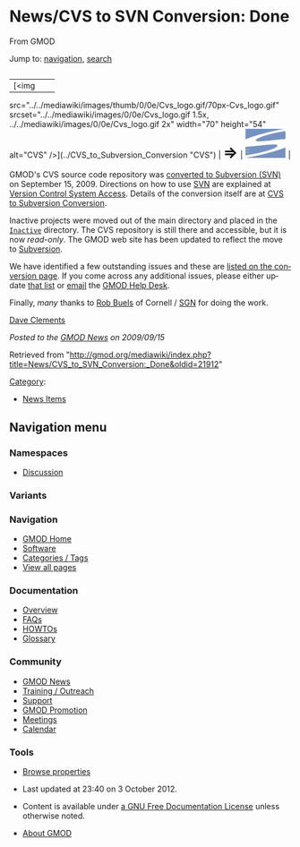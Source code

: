 <div id="mw-page-base" class="noprint">

</div>

<div id="mw-head-base" class="noprint">

</div>

<div id="content" class="mw-body" role="main">

<span id="top"></span>

<div id="mw-js-message" style="display:none;">

</div>



# <span dir="auto">News/CVS to SVN Conversion: Done</span>

<div id="bodyContent">

<div id="siteSub">

From GMOD

</div>

<div id="contentSub">

</div>

<div id="jump-to-nav" class="mw-jump">

Jump to: [navigation](#mw-navigation), [search](#p-search)

</div>

<div id="mw-content-text" class="mw-content-ltr" lang="en" dir="ltr">

<div style="float: right">

|  |  |  |
|----|----|----|
| [<img
src="../../mediawiki/images/thumb/0/0e/Cvs_logo.gif/70px-Cvs_logo.gif"
srcset="../../mediawiki/images/0/0e/Cvs_logo.gif 1.5x, ../../mediawiki/images/0/0e/Cvs_logo.gif 2x"
width="70" height="54" alt="CVS" />](../CVS_to_Subversion_Conversion "CVS") | <span style="font-size: 200%; font-weight: bold">⇒</span> | [<img src="../../mediawiki/images/9/9c/Subversion_logo.jpg" width="73"
height="52" alt="Subversion" />](../CVS_to_Subversion_Conversion "Subversion") |

</div>

GMOD's CVS source code repository was [converted to Subversion
(SVN)](../CVS_to_Subversion_Conversion "CVS to Subversion Conversion")
on September 15, 2009. Directions on how to use
<a href="../SVN" class="mw-redirect" title="SVN">SVN</a> are explained
at [Version Control System
Access](../Version_Control_System_Access "Version Control System Access").
Details of the conversion itself are at [CVS to Subversion
Conversion](../CVS_to_Subversion_Conversion "CVS to Subversion Conversion").

Inactive projects were moved out of the main directory and placed in the
<a href="http://gmod.svn.sourceforge.net/viewvc/gmod/Inactive"
class="external text" rel="nofollow"><code>Inactive</code></a>
directory. The CVS repository is still there and accessible, but it is
now *read-only*. The GMOD web site has been updated to reflect the move
to <a href="../Subversion" class="mw-redirect"
title="Subversion">Subversion</a>.

We have identified a few outstanding issues and these are [listed on the
conversion
page](../CVS_to_Subversion_Conversion#Outstanding_Issues "CVS to Subversion Conversion").
If you come across any additional issues, please either update [that
list](../CVS_to_Subversion_Conversion#Outstanding_Issues "CVS to Subversion Conversion")
or <a href="mailto:help@gmod.org" class="external text"
rel="nofollow">email</a> the [GMOD Help
Desk](../GMOD_Help_Desk "GMOD Help Desk").

Finally, *many* thanks to [Rob
Buels](../User:RobertBuels "User:RobertBuels") of Cornell /
[SGN](../Category:SGN "Category:SGN") for doing the work.

[Dave Clements](../User:Clements "User:Clements")

  

<div class="newsfooter">

*Posted to the [GMOD News](../GMOD_News "GMOD News") on 2009/09/15*

</div>

</div>

<div class="printfooter">

Retrieved from
"<http://gmod.org/mediawiki/index.php?title=News/CVS_to_SVN_Conversion:_Done&oldid=21912>"

</div>

<div id="catlinks" class="catlinks">

<div id="mw-normal-catlinks" class="mw-normal-catlinks">

[Category](../Special:Categories "Special:Categories"):

- [News Items](../Category:News_Items "Category:News Items")

</div>

</div>

<div class="visualClear">

</div>

</div>

</div>

<div id="mw-navigation">

## Navigation menu

<div id="mw-head">



<div id="left-navigation">

<div id="p-namespaces" class="vectorTabs" role="navigation"
aria-labelledby="p-namespaces-label">

### Namespaces


- <span id="ca-talk"><a
  href="http://gmod.org/mediawiki/index.php?title=Talk:News/CVS_to_SVN_Conversion:_Done&amp;action=edit&amp;redlink=1"
  accesskey="t"
  title="Discussion about the content page [t]">Discussion</a></span>

</div>

<div id="p-variants" class="vectorMenu emptyPortlet" role="navigation"
aria-labelledby="p-variants-label">

### 

### Variants[](#)

<div class="menu">

</div>

</div>

</div>





</div>

</div>

</div>

<div id="mw-panel">

<div id="p-logo" role="banner">

<a href="../Main_Page"
style="background-image: url(../../images/GMOD-cogs.png);"
title="Visit the main page"></a>

</div>

<div id="p-Navigation" class="portal" role="navigation"
aria-labelledby="p-Navigation-label">

### Navigation

<div class="body">

- <span id="n-GMOD-Home">[GMOD Home](../Main_Page)</span>
- <span id="n-Software">[Software](../GMOD_Components)</span>
- <span id="n-Categories-.2F-Tags">[Categories /
  Tags](../Categories)</span>
- <span id="n-View-all-pages">[View all
  pages](../Special:AllPages)</span>

</div>

</div>

<div id="p-Documentation" class="portal" role="navigation"
aria-labelledby="p-Documentation-label">

### Documentation

<div class="body">

- <span id="n-Overview">[Overview](../Overview)</span>
- <span id="n-FAQs">[FAQs](../Category:FAQ)</span>
- <span id="n-HOWTOs">[HOWTOs](../Category:HOWTO)</span>
- <span id="n-Glossary">[Glossary](../Glossary)</span>

</div>

</div>

<div id="p-Community" class="portal" role="navigation"
aria-labelledby="p-Community-label">

### Community

<div class="body">

- <span id="n-GMOD-News">[GMOD News](../GMOD_News)</span>
- <span id="n-Training-.2F-Outreach">[Training /
  Outreach](../Training_and_Outreach)</span>
- <span id="n-Support">[Support](../Support)</span>
- <span id="n-GMOD-Promotion">[GMOD Promotion](../GMOD_Promotion)</span>
- <span id="n-Meetings">[Meetings](../Meetings)</span>
- <span id="n-Calendar">[Calendar](../Calendar)</span>

</div>

</div>

<div id="p-tb" class="portal" role="navigation"
aria-labelledby="p-tb-label">

### Tools

<div class="body">


- <span id="t-smwbrowselink"><a href="../Special:Browse/News-2FCVS_to_SVN_Conversion:_Done"
  rel="smw-browse">Browse properties</a></span>


</div>

</div>

</div>

</div>

<div id="footer" role="contentinfo">

- <span id="footer-info-lastmod">Last updated at 23:40 on 3 October
  2012.</span>
<!-- - <span id="footer-info-viewcount">6,756 page views.</span> -->
- <span id="footer-info-copyright">Content is available under
  <a href="http://www.gnu.org/licenses/fdl-1.3.html" class="external"
  rel="nofollow">a GNU Free Documentation License</a> unless otherwise
  noted.</span>

<!-- -->

- <span id="footer-places-about">[About
  GMOD](../GMOD:About "GMOD:About")</span>

<!-- -->






</div>
